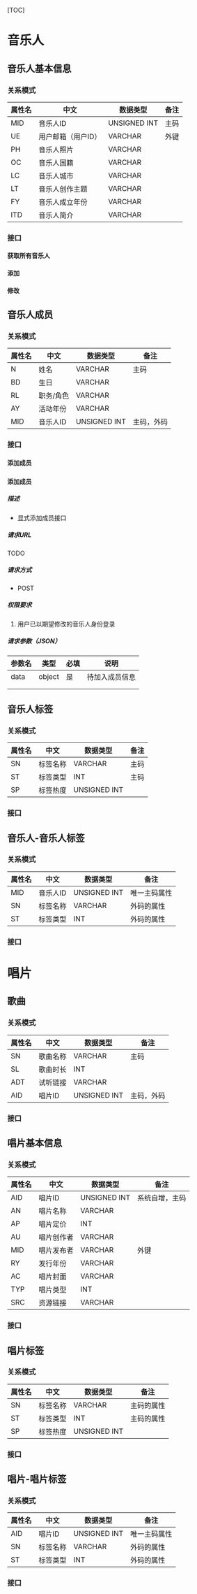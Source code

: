 [TOC]

# 音乐人

## 音乐人基本信息

### 关系模式

| 属性名 | 中文               | 数据类型     | 备注 |
| ------ | ------------------ | ------------ | ---- |
| MID    | 音乐人ID           | UNSIGNED INT | 主码 |
| UE     | 用户邮箱（用户ID） | VARCHAR      | 外键 |
| PH     | 音乐人照片         | VARCHAR      |      |
| OC     | 音乐人国籍         | VARCHAR      |      |
| LC     | 音乐人城市         | VARCHAR      |      |
| LT     | 音乐人创作主题     | VARCHAR      |      |
| FY     | 音乐人成立年份     | VARCHAR      |      |
| ITD    | 音乐人简介         | VARCHAR      |      |

### 接口

#### 获取所有音乐人

#### 添加

#### 修改



## 音乐人成员

### 关系模式

| **属性名** | **中文**  | **数据类型** | **备注**   |
| ---------- | --------- | ------------ | ---------- |
| N          | 姓名      | VARCHAR      | 主码       |
| BD         | 生日      | VARCHAR      |            |
| RL         | 职务/角色 | VARCHAR      |            |
| AY         | 活动年份  | VARCHAR      |            |
| MID        | 音乐人ID  | UNSIGNED INT | 主码，外码 |

### 接口

#### 添加成员

### 

#### 添加成员

##### 描述

* 显式添加成员接口

##### 请求URL

TODO

##### 请求方式

* POST

##### 权限要求

1. 用户已以期望修改的音乐人身份登录

##### 请求参数（JSON）

| 参数名 | 类型   | 必填 | 说明           |
| ------ | ------ | ---- | -------------- |
| data   | object | 是   | 待加入成员信息 |
|        |        |      |                |
|        |        |      |                |



## 音乐人标签

### 关系模式

| **属性名** | **中文** | **数据类型** | **备注** |
| ---------- | -------- | ------------ | -------- |
| SN         | 标签名称 | VARCHAR      | 主码     |
| ST         | 标签类型 | INT          | 主码     |
| SP         | 标签热度 | UNSIGNED INT |          |

### 接口



## 音乐人-音乐人标签

### 关系模式

| **属性名** | **中文** | **数据类型** | **备注**     |
| ---------- | -------- | ------------ | ------------ |
| MID        | 音乐人ID | UNSIGNED INT | 唯一主码属性 |
| SN         | 标签名称 | VARCHAR      | 外码的属性   |
| ST         | 标签类型 | INT          | 外码的属性   |

### 接口



# 唱片

## 歌曲

### 关系模式

| **属性名** | **中文** | **数据类型** | **备注**   |
| ---------- | -------- | ------------ | ---------- |
| SN         | 歌曲名称 | VARCHAR      | 主码       |
| SL         | 歌曲时长 | INT          |            |
| ADT        | 试听链接 | VARCHAR      |            |
| AID        | 唱片ID   | UNSIGNED INT | 主码，外码 |

### 接口



## 唱片基本信息

### 关系模式

| 属性名 | 中文       | 数据类型     | 备注           |
| ------ | ---------- | ------------ | -------------- |
| AID    | 唱片ID     | UNSIGNED INT | 系统自增，主码 |
| AN     | 唱片名称   | VARCHAR      |                |
| AP     | 唱片定价   | INT          |                |
| AU     | 唱片创作者 | VARCHAR      |                |
| MID    | 唱片发布者 | VARCHAR      | 外键           |
| RY     | 发行年份   | VARCHAR      |                |
| AC     | 唱片封面   | VARCHAR      |                |
| TYP    | 唱片类型   | INT          |                |
| SRC    | 资源链接   | VARCHAR      |                |

### 接口



## 唱片标签

### 关系模式

| **属性名** | **中文** | **数据类型** | **备注**   |
| ---------- | -------- | ------------ | ---------- |
| SN         | 标签名称 | VARCHAR      | 主码的属性 |
| ST         | 标签类型 | INT          | 主码的属性 |
| SP         | 标签热度 | UNSIGNED INT |            |

### 接口



## 唱片-唱片标签

### 关系模式

| **属性名** | **中文** | **数据类型** | **备注**     |
| ---------- | -------- | ------------ | ------------ |
| AID        | 唱片ID   | UNSIGNED INT | 唯一主码属性 |
| SN         | 标签名称 | VARCHAR      | 外码的属性   |
| ST         | 标签类型 | INT          | 外码的属性   |

### 接口